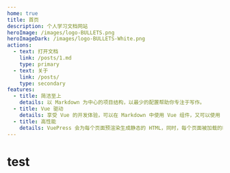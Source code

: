 ```yaml
---
home: true
title: 首页
description: 个人学习文档网站
heroImage: /images/logo-BULLETS.png
heroImageDark: /images/logo-BULLETS-White.png
actions:
  - text: 打开文档
    link: /posts/1.md
    type: primary
  - text: 关于
    link: /posts/
    type: secondary
features:
  - title: 简洁至上
    details: 以 Markdown 为中心的项目结构，以最少的配置帮助你专注于写作。
  - title: Vue 驱动
    details: 享受 Vue 的开发体验，可以在 Markdown 中使用 Vue 组件，又可以使用 Vue 来开发自定义主题。
  - title: 高性能
    details: VuePress 会为每个页面预渲染生成静态的 HTML，同时，每个页面被加载的时候，将作为 SPA 运行。
---
```




# test

